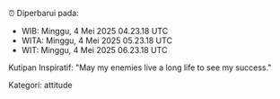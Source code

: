 ⏰ Diperbarui pada:
- WIB: Minggu, 4 Mei 2025 04.23.18 UTC
- WITA: Minggu, 4 Mei 2025 05.23.18 UTC
- WIT: Minggu, 4 Mei 2025 06.23.18 UTC

Kutipan Inspiratif:
"May my enemies live a long life to see my success."


Kategori: attitude

